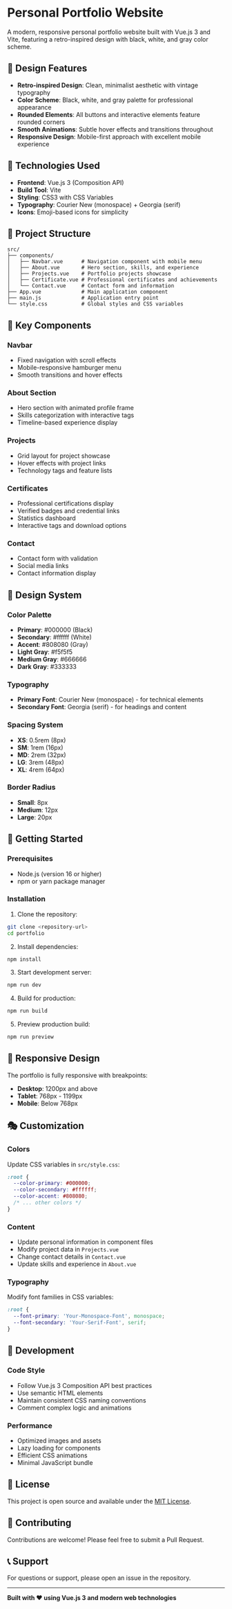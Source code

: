 # Personal Portfolio Website

A modern, responsive personal portfolio website built with Vue.js 3 and Vite, featuring a retro-inspired design with black, white, and gray color scheme.

## 🎨 Design Features

- **Retro-inspired Design**: Clean, minimalist aesthetic with vintage typography
- **Color Scheme**: Black, white, and gray palette for professional appearance
- **Rounded Elements**: All buttons and interactive elements feature rounded corners
- **Smooth Animations**: Subtle hover effects and transitions throughout
- **Responsive Design**: Mobile-first approach with excellent mobile experience

## 🚀 Technologies Used

- **Frontend**: Vue.js 3 (Composition API)
- **Build Tool**: Vite
- **Styling**: CSS3 with CSS Variables
- **Typography**: Courier New (monospace) + Georgia (serif)
- **Icons**: Emoji-based icons for simplicity

## 📁 Project Structure

```
src/
├── components/
│   ├── Navbar.vue      # Navigation component with mobile menu
│   ├── About.vue       # Hero section, skills, and experience
│   ├── Projects.vue    # Portfolio projects showcase
│   ├── Certificate.vue # Professional certificates and achievements
│   └── Contact.vue     # Contact form and information
├── App.vue             # Main application component
├── main.js             # Application entry point
└── style.css           # Global styles and CSS variables
```

## 🎯 Key Components

### Navbar
- Fixed navigation with scroll effects
- Mobile-responsive hamburger menu
- Smooth transitions and hover effects

### About Section
- Hero section with animated profile frame
- Skills categorization with interactive tags
- Timeline-based experience display

### Projects
- Grid layout for project showcase
- Hover effects with project links
- Technology tags and feature lists

### Certificates
- Professional certifications display
- Verified badges and credential links
- Statistics dashboard
- Interactive tags and download options

### Contact
- Contact form with validation
- Social media links
- Contact information display

## 🎨 Design System

### Color Palette
- **Primary**: #000000 (Black)
- **Secondary**: #ffffff (White)
- **Accent**: #808080 (Gray)
- **Light Gray**: #f5f5f5
- **Medium Gray**: #666666
- **Dark Gray**: #333333

### Typography
- **Primary Font**: Courier New (monospace) - for technical elements
- **Secondary Font**: Georgia (serif) - for headings and content

### Spacing System
- **XS**: 0.5rem (8px)
- **SM**: 1rem (16px)
- **MD**: 2rem (32px)
- **LG**: 3rem (48px)
- **XL**: 4rem (64px)

### Border Radius
- **Small**: 8px
- **Medium**: 12px
- **Large**: 20px

## 🚀 Getting Started

### Prerequisites
- Node.js (version 16 or higher)
- npm or yarn package manager

### Installation

1. Clone the repository:
```bash
git clone <repository-url>
cd portfolio
```

2. Install dependencies:
```bash
npm install
```

3. Start development server:
```bash
npm run dev
```

4. Build for production:
```bash
npm run build
```

5. Preview production build:
```bash
npm run preview
```

## 📱 Responsive Design

The portfolio is fully responsive with breakpoints:
- **Desktop**: 1200px and above
- **Tablet**: 768px - 1199px
- **Mobile**: Below 768px

## 🎭 Customization

### Colors
Update CSS variables in `src/style.css`:
```css
:root {
  --color-primary: #000000;
  --color-secondary: #ffffff;
  --color-accent: #808080;
  /* ... other colors */
}
```

### Content
- Update personal information in component files
- Modify project data in `Projects.vue`
- Change contact details in `Contact.vue`
- Update skills and experience in `About.vue`

### Typography
Modify font families in CSS variables:
```css
:root {
  --font-primary: 'Your-Monospace-Font', monospace;
  --font-secondary: 'Your-Serif-Font', serif;
}
```

## 🔧 Development

### Code Style
- Follow Vue.js 3 Composition API best practices
- Use semantic HTML elements
- Maintain consistent CSS naming conventions
- Comment complex logic and animations

### Performance
- Optimized images and assets
- Lazy loading for components
- Efficient CSS animations
- Minimal JavaScript bundle

## 📄 License

This project is open source and available under the [MIT License](LICENSE).

## 🤝 Contributing

Contributions are welcome! Please feel free to submit a Pull Request.

## 📞 Support

For questions or support, please open an issue in the repository.

---

**Built with ❤️ using Vue.js 3 and modern web technologies**
